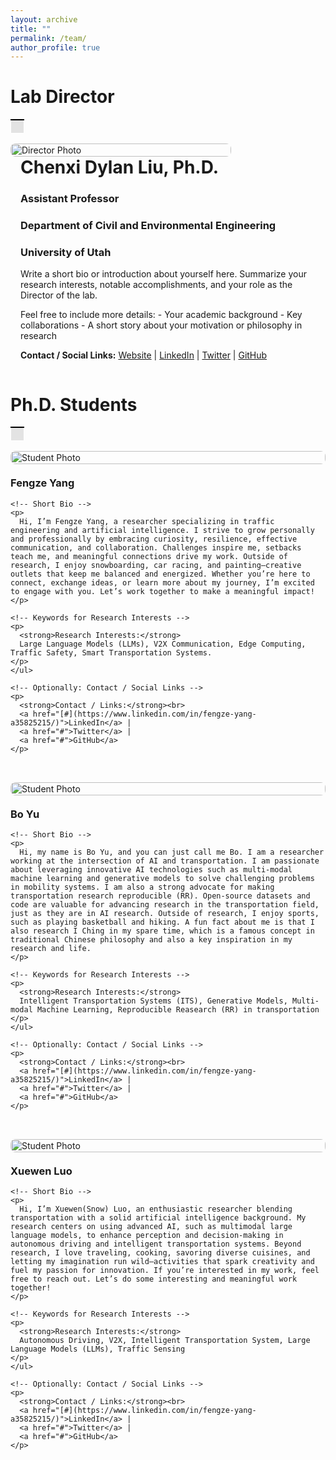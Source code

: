 ```yaml
---
layout: archive
title: ""
permalink: /team/
author_profile: true
---
```


# **Lab Director**
<table>
    <tr>
        <td style="background-color: #E3E3E3; border-top: 2px solid black; border-bottom: 0.05px solid white; border-left: 0.05px solid white; border-right: 0.05px solid white; padding: 10px; height: 1px;">
        </td>
    </tr>
</table>

<!-- Director Section: Half-page Photo (Left), Info (Right) -->
<div style="
  display: flex;
  flex-wrap: wrap;           /* Allows wrapping on smaller screens */
  margin-bottom: 2rem;       /* Spacing below the section */
">

  <!-- Left: Large Photo -->
  <div style="flex: 0.7; min-width: 300px;">
    <img 
      src="https://chenxiliu-dylan.github.io/images/Chenxi_4_5_3.JPG" 
      alt="Director Photo"
      style="
        width: 100%;
        height: auto;
        border-radius: 8px;   /* Rounded corners if desired */
        object-fit: cover;    /* Ensures the image scales nicely */
      "
    >
  </div>

  <!-- Right: Text about Yourself -->
  <div style="flex: 1.3; min-width: 300px; padding-left: 1rem;">
    <h1 style="margin-top: 0;">Chenxi Dylan Liu, Ph.D. </h1>
    <h3>Assistant Professor</h3>
    <h3>Department of Civil and Environmental Engineering</h3>
    <h3>University of Utah</h3>
    <p>
      Write a short bio or introduction about yourself here.
      Summarize your research interests, notable accomplishments,
      and your role as the Director of the lab.
    </p>
    <p>
      Feel free to include more details:  
      - Your academic background  
      - Key collaborations  
      - A short story about your motivation or philosophy in research  
    </p>
    <p>
      <strong>Contact / Social Links:</strong>  
      <a href="#">Website</a> | <a href="#">LinkedIn</a> | 
      <a href="#">Twitter</a> | <a href="#">GitHub</a>
    </p>
  </div>

</div>


# **Ph.D. Students**
<table>
    <tr>
        <td style="background-color: #E3E3E3; border-top: 2px solid black; border-bottom: 0.05px solid white; border-left: 0.05px solid white; border-right: 0.05px solid white; padding: 10px; height: 1px;">
        </td>
    </tr>
</table>

<div style="
  display: flex;
  flex-wrap: wrap; 
  margin-bottom: 2rem;        /* Spacing after each student section */
  gap: 20px;                  /* Space between the image and text */
  align-items: flex-start;    /* Align items at the top */
">

  <!-- Left: Student Photo -->
  <div style="flex: 1; min-width: 200px;">
    <img 
      src="https://chenxiliu-dylan.github.io/images/fengze_yang.jpg" 
      alt="Student Photo"
      style="
        width: 100%;
        height: auto;
        border-radius: 8px;    /* Optional: rounded corners */
        object-fit: cover;     /* Maintain aspect ratio */
      "
    >
  </div>

  <!-- Right: Bio & Keywords -->
  <div style="flex: 2; min-width: 300px;">
    <h3 style="margin-top: 0;">Fengze Yang</h3>
    
    <!-- Short Bio -->
    <p>
      Hi, I’m Fengze Yang, a researcher specializing in traffic engineering and artificial intelligence. I strive to grow personally and professionally by embracing curiosity, resilience, effective communication, and collaboration. Challenges inspire me, setbacks teach me, and meaningful connections drive my work. Outside of research, I enjoy snowboarding, car racing, and painting—creative outlets that keep me balanced and energized. Whether you’re here to connect, exchange ideas, or learn more about my journey, I’m excited to engage with you. Let’s work together to make a meaningful impact!
    </p>
    
    <!-- Keywords for Research Interests -->
    <p>
      <strong>Research Interests:</strong>
      Large Language Models (LLMs), V2X Communication, Edge Computing, Traffic Safety, Smart Transportation Systems.
    </p>
    </ul>
    
    <!-- Optionally: Contact / Social Links -->
    <p>
      <strong>Contact / Links:</strong><br>
      <a href="[#](https://www.linkedin.com/in/fengze-yang-a35825215/)">LinkedIn</a> | 
      <a href="#">Twitter</a> | 
      <a href="#">GitHub</a>
    </p>
  </div>
</div>




<div style="
  display: flex;
  flex-wrap: wrap; 
  margin-bottom: 2rem;        /* Spacing after each student section */
  gap: 20px;                  /* Space between the image and text */
  align-items: flex-start;    /* Align items at the top */
">

  <!-- Left: Student Photo -->
  <div style="flex: 1; min-width: 200px;">
    <img 
      src="https://chenxiliu-dylan.github.io/images/bo_yu.png" 
      alt="Student Photo"
      style="
        width: 100%;
        height: auto;
        border-radius: 8px;    /* Optional: rounded corners */
        object-fit: cover;     /* Maintain aspect ratio */
      "
    >
  </div>

  <!-- Right: Bio & Keywords -->
  <div style="flex: 2; min-width: 300px;">
    <h3 style="margin-top: 0;">Bo Yu</h3>
    
    <!-- Short Bio -->
    <p>
      Hi, my name is Bo Yu, and you can just call me Bo. I am a researcher working at the intersection of AI and transportation. I am passionate about leveraging innovative AI technologies such as multi-modal machine learning and generative models to solve challenging problems in mobility systems. I am also a strong advocate for making transportation research reproducible (RR). Open-source datasets and code are valuable for advancing research in the transportation field, just as they are in AI research. Outside of research, I enjoy sports, such as playing basketball and hiking. A fun fact about me is that I also research I Ching in my spare time, which is a famous concept in traditional Chinese philosophy and also a key inspiration in my research and life.
    </p>
    
    <!-- Keywords for Research Interests -->
    <p>
      <strong>Research Interests:</strong>
      Intelligent Transportation Systems (ITS), Generative Models, Multi-modal Machine Learning, Reproducible Reasearch (RR) in transportation
    </p>
    </ul>
    
    <!-- Optionally: Contact / Social Links -->
    <p>
      <strong>Contact / Links:</strong><br>
      <a href="[#](https://www.linkedin.com/in/fengze-yang-a35825215/)">LinkedIn</a> | 
      <a href="#">Twitter</a> | 
      <a href="#">GitHub</a>
    </p>
  </div>
</div>





<div style="
  display: flex;
  flex-wrap: wrap; 
  margin-bottom: 2rem;        /* Spacing after each student section */
  gap: 20px;                  /* Space between the image and text */
  align-items: flex-start;    /* Align items at the top */
">

  <!-- Left: Student Photo -->
  <div style="flex: 1; min-width: 200px;">
    <img 
      src="https://chenxiliu-dylan.github.io/images/xuewen_luo.jpg" 
      alt="Student Photo"
      style="
        width: 100%;
        height: auto;
        border-radius: 8px;    /* Optional: rounded corners */
        object-fit: cover;     /* Maintain aspect ratio */
      "
    >
  </div>

  <!-- Right: Bio & Keywords -->
  <div style="flex: 2; min-width: 300px;">
    <h3 style="margin-top: 0;">Xuewen Luo</h3>
    
    <!-- Short Bio -->
    <p>
      Hi, I’m Xuewen(Snow) Luo, an enthusiastic researcher blending transportation with a solid artificial intelligence background. My research centers on using advanced AI, such as multimodal large language models, to enhance perception and decision-making in autonomous driving and intelligent transportation systems. Beyond research, I love traveling, cooking, savoring diverse cuisines, and letting my imagination run wild—activities that spark creativity and fuel my passion for innovation. If you’re interested in my work, feel free to reach out. Let’s do some interesting and meaningful work together!
    </p>
    
    <!-- Keywords for Research Interests -->
    <p>
      <strong>Research Interests:</strong>
      Autonomous Driving, V2X, Intelligent Transportation System, Large Language Models (LLMs), Traffic Sensing
    </p>
    </ul>
    
    <!-- Optionally: Contact / Social Links -->
    <p>
      <strong>Contact / Links:</strong><br>
      <a href="[#](https://www.linkedin.com/in/fengze-yang-a35825215/)">LinkedIn</a> | 
      <a href="#">Twitter</a> | 
      <a href="#">GitHub</a>
    </p>
  </div>
</div>